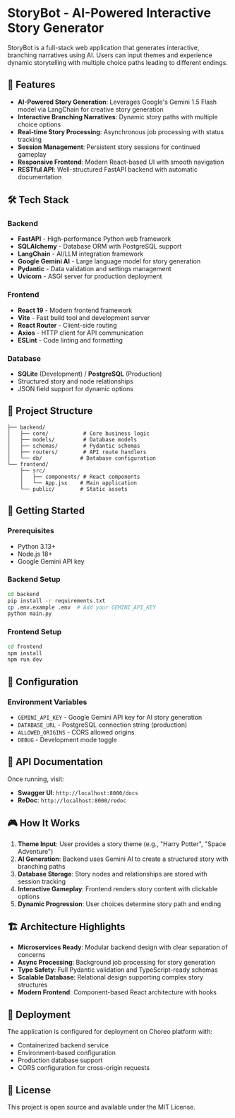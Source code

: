 # StoryBot - AI-Powered Interactive Story Generator

StoryBot is a full-stack web application that generates interactive, branching narratives using AI. Users can input themes and experience dynamic storytelling with multiple choice paths leading to different endings.

## 🚀 Features

- **AI-Powered Story Generation**: Leverages Google's Gemini 1.5 Flash model via LangChain for creative story generation
- **Interactive Branching Narratives**: Dynamic story paths with multiple choice options
- **Real-time Story Processing**: Asynchronous job processing with status tracking
- **Session Management**: Persistent story sessions for continued gameplay
- **Responsive Frontend**: Modern React-based UI with smooth navigation
- **RESTful API**: Well-structured FastAPI backend with automatic documentation

## 🛠 Tech Stack

### Backend
- **FastAPI** - High-performance Python web framework
- **SQLAlchemy** - Database ORM with PostgreSQL support
- **LangChain** - AI/LLM integration framework
- **Google Gemini AI** - Large language model for story generation
- **Pydantic** - Data validation and settings management
- **Uvicorn** - ASGI server for production deployment

### Frontend
- **React 19** - Modern frontend framework
- **Vite** - Fast build tool and development server
- **React Router** - Client-side routing
- **Axios** - HTTP client for API communication
- **ESLint** - Code linting and formatting

### Database
- **SQLite** (Development) / **PostgreSQL** (Production)
- Structured story and node relationships
- JSON field support for dynamic options

## 📁 Project Structure

```
├── backend/
│   ├── core/           # Core business logic
│   ├── models/         # Database models
│   ├── schemas/        # Pydantic schemas
│   ├── routers/        # API route handlers
│   └── db/            # Database configuration
└── frontend/
    ├── src/
    │   ├── components/ # React components
    │   └── App.jsx    # Main application
    └── public/        # Static assets
```

## 🚦 Getting Started

### Prerequisites
- Python 3.13+
- Node.js 18+
- Google Gemini API key

### Backend Setup
```bash
cd backend
pip install -r requirements.txt
cp .env.example .env  # Add your GEMINI_API_KEY
python main.py
```

### Frontend Setup
```bash
cd frontend
npm install
npm run dev
```

## 🔧 Configuration

### Environment Variables
- `GEMINI_API_KEY` - Google Gemini API key for AI story generation
- `DATABASE_URL` - PostgreSQL connection string (production)
- `ALLOWED_ORIGINS` - CORS allowed origins
- `DEBUG` - Development mode toggle

## 📖 API Documentation

Once running, visit:
- **Swagger UI**: `http://localhost:8000/docs`
- **ReDoc**: `http://localhost:8000/redoc`

## 🎮 How It Works

1. **Theme Input**: User provides a story theme (e.g., "Harry Potter", "Space Adventure")
2. **AI Generation**: Backend uses Gemini AI to create a structured story with branching paths
3. **Database Storage**: Story nodes and relationships are stored with session tracking
4. **Interactive Gameplay**: Frontend renders story content with clickable options
5. **Dynamic Progression**: User choices determine story path and ending

## 🏗 Architecture Highlights

- **Microservices Ready**: Modular backend design with clear separation of concerns
- **Async Processing**: Background job processing for story generation
- **Type Safety**: Full Pydantic validation and TypeScript-ready schemas
- **Scalable Database**: Relational design supporting complex story structures
- **Modern Frontend**: Component-based React architecture with hooks

## 🚀 Deployment

The application is configured for deployment on Choreo platform with:
- Containerized backend service
- Environment-based configuration
- Production database support
- CORS configuration for cross-origin requests

## 📝 License

This project is open source and available under the MIT License.